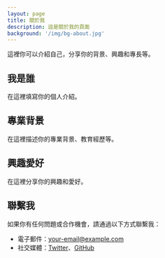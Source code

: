 ```yaml
---
layout: page
title: 關於我
description: 這是關於我的頁面
background: '/img/bg-about.jpg'
---
```


這裡你可以介紹自己，分享你的背景、興趣和專長等。

## 我是誰

在這裡填寫你的個人介紹。

## 專業背景

在這裡描述你的專業背景、教育經歷等。

## 興趣愛好

在這裡分享你的興趣和愛好。

## 聯繫我

如果你有任何問題或合作機會，請通過以下方式聯繫我：

- 電子郵件：your-email@example.com
- 社交媒體：[Twitter](https://twitter.com/yourhandle)、[GitHub](https://github.com/yourusername)
